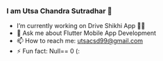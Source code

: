 ### I am Utsa Chandra Sutradhar 🌚

- I’m currently working on Drive Shikhi App 🏌️‍♀️
- 💬 Ask me about Flutter Mobile App Development 
- 📫 How to reach me: utsacsd99@gmail.com
- ⚡ Fun fact: Null== 0 (:


<!--
**Utsa05/Utsa05** is a ✨ _special_ ✨ repository because its `README.md` (this file) appears on your GitHub profile.

Here are some ideas to get you started:

### I’m currently working on Drive Shikhi App 👋
- 🌱 I’m currently learning Django Rest Framwork 
- 👯 I’m looking to collaborate on ...
- 🤔 I’m looking for help with ...
- 💬 Ask me about Flutter Mobile App Development 
- 📫 How to reach me: utsacsd99@gmail.com
- 😄 Pronouns: Utsa
- ⚡ Fun fact: Null!= Empty (:
-->
